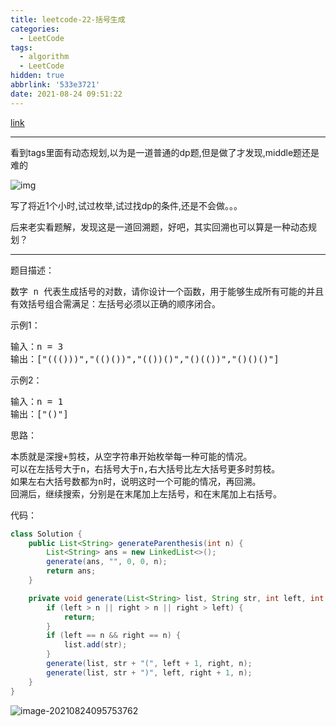 ```yaml
---
title: leetcode-22-括号生成
categories:
  - LeetCode
tags:
  - algorithm
  - LeetCode
hidden: true
abbrlink: '533e3721'
date: 2021-08-24 09:51:22
---
```


[link](https://leetcode-cn.com/problems/generate-parentheses/submissions/)

<hr/>

看到tags里面有动态规划,以为是一道普通的dp题,但是做了才发现,middle题还是难的

![img](https://gitee.com/cao_ziqiang/img/raw/master/20210824095251.png)

写了将近1个小时,试过枚举,试过找dp的条件,还是不会做。。。

后来老实看题解，发现这是一道回溯题，好吧，其实回溯也可以算是一种动态规划？

<hr/>

题目描述：

<pre>
数字 n 代表生成括号的对数，请你设计一个函数，用于能够生成所有可能的并且 有效的 括号组合。
有效括号组合需满足：左括号必须以正确的顺序闭合。
</pre>

示例1：

<pre>
输入：n = 3
输出：["((()))","(()())","(())()","()(())","()()()"]
</pre>

示例2：

<pre>
输入：n = 1
输出：["()"]
</pre>

思路：

<pre>
本质就是深搜+剪枝，从空字符串开始枚举每一种可能的情况。
可以在左括号大于n，右括号大于n,右大括号比左大括号更多时剪枝。
如果左右大括号数都为n时，说明这时一个可能的情况，再回溯。
回溯后，继续搜索，分别是在末尾加上左括号，和在末尾加上右括号。
</pre>

代码：

```java
class Solution {
    public List<String> generateParenthesis(int n) {
        List<String> ans = new LinkedList<>();
        generate(ans, "", 0, 0, n);
        return ans;
    }

    private void generate(List<String> list, String str, int left, int right, int n) {
        if (left > n || right > n || right > left) {
            return;
        }
        if (left == n && right == n) {
            list.add(str);
        }
        generate(list, str + "(", left + 1, right, n);
        generate(list, str + ")", left, right + 1, n);
    }
}
```

![image-20210824095753762](https://gitee.com/cao_ziqiang/img/raw/master/20210824095753.png)

